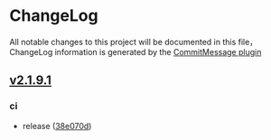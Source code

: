 # ChangeLog

All notable changes to this project will be documented in this file，ChangeLog information is generated by the [CommitMessage plugin](https://plugins.jetbrains.com/plugin/12256-commit-message-create)

## [v2.1.9.1](http://github.com/Nova-Committee/McBot/compare/v2.1.9.1...master)


### ci

* release ([38e070d](http://github.com/Nova-Committee/McBot/commit/38e070d))

